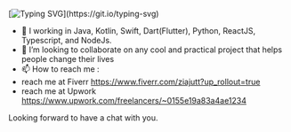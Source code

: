 [![Typing SVG](https://readme-typing-svg.demolab.com?font=G&duration=2500&pause=500&width=435&lines=Hi%2C+Zia+Ul+Qamar+here.;Full+Stack+Mobile+and+Web+Developer.)](https://git.io/typing-svg)
- 🌱 I working in Java, Kotlin, Swift, Dart(Flutter), Python, ReactJS, Typescript, and NodeJs.
- 💞️ I’m looking to collaborate on any cool and practical project that helps people change their lives
- 📫 How to reach me :
- reach me at Fiverr https://www.fiverr.com/ziajutt?up_rollout=true
- reach me at Upwork https://www.upwork.com/freelancers/~0155e19a83a4ae1234

Looking forward to have a chat with you.



<!---
Ziaulqamar/Ziaulqamar is a ✨ special ✨ repository because its `README.md` (this file) appears on your GitHub profile.
You can click the Preview link to take a look at your changes.
--->
